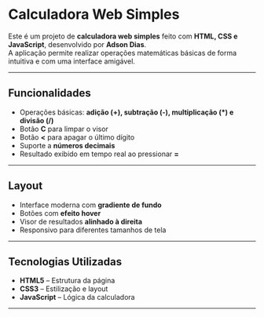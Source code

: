 # Calculadora Web Simples

Este é um projeto de **calculadora web simples** feito com **HTML, CSS e JavaScript**, desenvolvido por **Adson Dias**.  
A aplicação permite realizar operações matemáticas básicas de forma intuitiva e com uma interface amigável.

---

## Funcionalidades

- Operações básicas: **adição (+), subtração (-), multiplicação (*) e divisão (/)**  
- Botão **C** para limpar o visor  
- Botão **<** para apagar o último dígito  
- Suporte a **números decimais**  
- Resultado exibido em tempo real ao pressionar **=**  

---

## Layout

- Interface moderna com **gradiente de fundo**  
- Botões com **efeito hover**  
- Visor de resultados **alinhado à direita**  
- Responsivo para diferentes tamanhos de tela  

---

## Tecnologias Utilizadas

- **HTML5** – Estrutura da página  
- **CSS3** – Estilização e layout  
- **JavaScript** – Lógica da calculadora  

---
